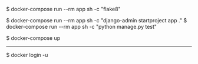 

$ docker-compose run --rm app sh -c "flake8"

$ docker-compose run --rm app sh -c "django-admin startproject app ."
$ docker-compose run --rm app sh -c "python manage.py test"

$ docker-compose up

---
$ docker login -u <user>

